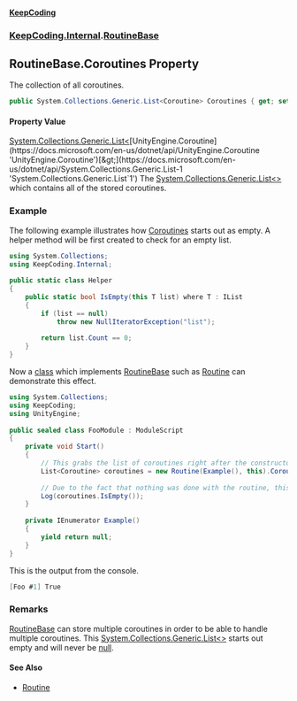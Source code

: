 #### [KeepCoding](index.md 'index')
### [KeepCoding.Internal](KeepCoding_Internal.md 'KeepCoding.Internal').[RoutineBase](RoutineBase.md 'KeepCoding.Internal.RoutineBase')
## RoutineBase.Coroutines Property
The collection of all coroutines.  
```csharp
public System.Collections.Generic.List<Coroutine> Coroutines { get; set; }
```
#### Property Value
[System.Collections.Generic.List&lt;](https://docs.microsoft.com/en-us/dotnet/api/System.Collections.Generic.List-1 'System.Collections.Generic.List`1')[UnityEngine.Coroutine](https://docs.microsoft.com/en-us/dotnet/api/UnityEngine.Coroutine 'UnityEngine.Coroutine')[&gt;](https://docs.microsoft.com/en-us/dotnet/api/System.Collections.Generic.List-1 'System.Collections.Generic.List`1')
The [System.Collections.Generic.List&lt;&gt;](https://docs.microsoft.com/en-us/dotnet/api/System.Collections.Generic.List-1 'System.Collections.Generic.List`1') which contains all of the stored coroutines.  
### Example
The following example illustrates how [Coroutines](RoutineBase_Coroutines.md 'KeepCoding.Internal.RoutineBase.Coroutines') starts out as empty. A helper method will be first created to check for an empty list.  
```csharp
using System.Collections;  
using KeepCoding.Internal;  
  
public static class Helper  
{  
    public static bool IsEmpty(this T list) where T : IList  
    {  
        if (list == null)  
            throw new NullIteratorException("list");  
              
        return list.Count == 0;  
    }  
}  
```
  
Now a [class](https://docs.microsoft.com/en-us/dotnet/csharp/language-reference/keywords/class 'https://docs.microsoft.com/en-us/dotnet/csharp/language-reference/keywords/class') which implements [RoutineBase](RoutineBase.md 'KeepCoding.Internal.RoutineBase') such as [Routine](Routine.md 'KeepCoding.Routine') can demonstrate this effect.  
```csharp
using System.Collections;  
using KeepCoding;  
using UnityEngine;  
  
public sealed class FooModule : ModuleScript  
{  
    private void Start()  
    {  
        // This grabs the list of coroutines right after the constructor is finished, and abanndons the rest of the routine type.  
        List<Coroutine> coroutines = new Routine(Example(), this).Coroutines;  
  
        // Due to the fact that nothing was done with the routine, this would return true.  
        Log(coroutines.IsEmpty());  
    }  
      
    private IEnumerator Example()  
    {  
        yield return null;  
    }  
}  
```
  
This is the output from the console.  
```csharp
[Foo #1] True  
```
### Remarks
[RoutineBase](RoutineBase.md 'KeepCoding.Internal.RoutineBase') can store multiple coroutines in order to be able to handle multiple coroutines. This [System.Collections.Generic.List&lt;&gt;](https://docs.microsoft.com/en-us/dotnet/api/System.Collections.Generic.List-1 'System.Collections.Generic.List`1') starts out empty and will never be [null](https://docs.microsoft.com/en-us/dotnet/csharp/language-reference/keywords/null 'https://docs.microsoft.com/en-us/dotnet/csharp/language-reference/keywords/null').  
            
#### See Also
- [Routine](Routine.md 'KeepCoding.Routine')
